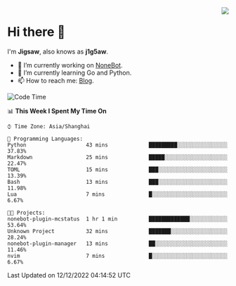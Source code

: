 <a href="#">
  <img align="right" src="https://github-readme-stats.vercel.app/api?username=j1g5awi&count_private=true&show_icons=true&title_color=80070B&text_color=B3B3B3&bg_color=212121&icon_color=80070B" />
</a>

# Hi there 👋

I'm **Jigsaw**, also knows as **j1g5aw**.

- 🔭 I’m currently working on [NoneBot](https://github.com/nonebot).
- 🌱 I’m currently learning Go and Python.
- 📫 How to reach me: [Blog](https://blog.maddestroyer.xyz/).

<!--START_SECTION:waka-->
![Code Time](http://img.shields.io/badge/Code%20Time-897%20hrs%2020%20mins-blue)

📊 **This Week I Spent My Time On** 

```text
⌚︎ Time Zone: Asia/Shanghai

💬 Programming Languages: 
Python                   43 mins             █████████░░░░░░░░░░░░░░░░   37.83% 
Markdown                 25 mins             █████░░░░░░░░░░░░░░░░░░░░   22.47% 
TOML                     15 mins             ███░░░░░░░░░░░░░░░░░░░░░░   13.39% 
Bash                     13 mins             ███░░░░░░░░░░░░░░░░░░░░░░   11.98% 
Lua                      7 mins              █░░░░░░░░░░░░░░░░░░░░░░░░   6.67%

🐱‍💻 Projects: 
nonebot-plugin-mcstatus  1 hr 1 min          █████████████░░░░░░░░░░░░   53.64% 
Unknown Project          32 mins             ███████░░░░░░░░░░░░░░░░░░   28.24% 
nonebot-plugin-manager   13 mins             ██░░░░░░░░░░░░░░░░░░░░░░░   11.46% 
nvim                     7 mins              █░░░░░░░░░░░░░░░░░░░░░░░░   6.67%

```


 Last Updated on 12/12/2022 04:14:52 UTC
<!--END_SECTION:waka-->
